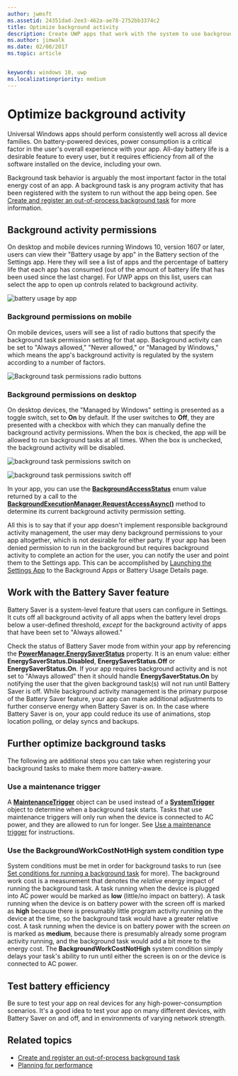 ```yaml
---
author: jwmsft
ms.assetid: 24351dad-2ee3-462a-ae78-2752bb3374c2
title: Optimize background activity
description: Create UWP apps that work with the system to use background tasks in a battery-efficient way.
ms.author: jimwalk
ms.date: 02/08/2017
ms.topic: article


keywords: windows 10, uwp
ms.localizationpriority: medium
---
```


# Optimize background activity

Universal Windows apps should perform consistently well across all device families. On battery-powered devices, power consumption is a critical factor in the user's overall experience with your app. All-day battery life is a desirable feature to every user, but it requires efficiency from all of the software installed on the device, including your own. 

Background task behavior is arguably the most important factor in the total energy cost of an app. A background task is any program activity that has been registered with the system to run without the app being open. See [Create and register an out-of-process background task](https://msdn.microsoft.com/windows/uwp/launch-resume/create-and-register-a-background-task) for more information.

## Background activity permissions

On desktop and mobile devices running Windows 10, version 1607 or later, users can view their "Battery usage by app" in the Battery section of the Settings app. Here they will see a list of apps and the percentage of battery life that each app has consumed (out of the amount of battery life that has been used since the last charge). For UWP apps on this list, users can select the app to open up controls related to background activity.

![battery usage by app](images/battery-usage-by-app.png)

### Background permissions on mobile

On mobile devices, users will see a list of radio buttons that specify the background task permission setting for that app. Background activity can be set to "Always allowed," "Never allowed," or "Managed by Windows," which means the app's background activity is regulated by the system according to a number of factors. 

![Background task permissions radio buttons](images/background-task-permissions.png)

### Background permissions on desktop

On desktop devices, the "Managed by Windows" setting is presented as a toggle switch, set to **On** by default. If the user switches  to **Off**, they are presented with a checkbox with which they can manually define the background activity permissions. When the box is checked, the app will be allowed to run background tasks at all times. When the box is unchecked, the background activity will be disabled.

![background task permissions switch on](images/background-task-permissions-on.png)

![background task permissions switch off](images/background-task-permissions-off.png)

In your app, you can use the [**BackgroundAccessStatus**](https://docs.microsoft.com/uwp/api/windows.applicationmodel.background.backgroundaccessstatus) enum value returned by a call to the [**BackgroundExecutionManager.RequestAccessAsync()**](https://msdn.microsoft.com/library/windows/apps/windows.applicationmodel.background.backgroundexecutionmanager.requestaccessasync.aspx) method to determine its current background activity permission setting.

All this is to say that if your app doesn't implement responsible background activity management, the user may deny background permissions to your app altogether, which is not desirable for either party. If your app has been denied permission to run in the background but requires background activity to complete an action for the user, you can notify the user and point them to the Settings app. This can be accomplished by [Launching the Settings App](https://docs.microsoft.com/windows/uwp/launch-resume/launch-settings-app) to the Background Apps or Battery Usage Details page.

## Work with the Battery Saver feature
Battery Saver is a system-level feature that users can configure in Settings. It cuts off all background activity of all apps when the battery level drops below a user-defined threshold, *except* for the background activity of apps that have been set to "Always allowed."

Check the status of Battery Saver mode from within your app by referencing the [**PowerManager.EnergySaverStatus**](https://docs.microsoft.com/uwp/api/windows.system.power.energysaverstatus) property. It is an enum value: either **EnergySaverStatus.Disabled**, **EnergySaverStatus.Off** or **EnergySaverStatus.On**. If your app requires background activity and is not set to "Always allowed" then it should handle **EnergySaverStatus.On** by notifying the user that the given background task(s) will not run until Battery Saver is off. While background activity management is the primary purpose of the Battery Saver feature, your app can make additional adjustments to further conserve energy when Battery Saver is on.  In the case where Battery Saver is on, your app could reduce its use of animations, stop location polling, or delay syncs and backups. 

## Further optimize background tasks
The following are additional steps you can take when registering your background tasks to make them more battery-aware.

### Use a maintenance trigger 
A [**MaintenanceTrigger**](https://msdn.microsoft.com/library/windows/apps/windows.applicationmodel.background.maintenancetrigger.aspx) object can be used instead of a [**SystemTrigger**](https://msdn.microsoft.com/library/windows/apps/windows.applicationmodel.background.systemtrigger.aspx) object to determine when a background task starts. Tasks that use maintenance triggers will only run when the device is connected to AC power, and they are allowed to run for longer. See [Use a maintenance trigger](https://msdn.microsoft.com/windows/uwp/launch-resume/use-a-maintenance-trigger) for instructions.

### Use the **BackgroundWorkCostNotHigh** system condition type
System conditions must be met in order for background tasks to run (see [Set conditions for running a background task](https://msdn.microsoft.com/windows/uwp/launch-resume/set-conditions-for-running-a-background-task) for more). The background work cost is a measurement that denotes the *relative* energy impact of running the background task. A task running when the device is plugged into AC power would be marked as **low** (little/no impact on battery). A task running when the device is on battery power with the screen off is marked as **high** because there is presumably little program activity running on the device at the time, so the background task would have a greater relative cost. A task running when the device is on battery power with the screen *on* is marked as **medium**, because there is presumably already some program activity running, and the background task would add a bit more to the energy cost. The **BackgroundWorkCostNotHigh** system condition simply delays your task's ability to run until either the screen is on or the device is connected to AC power.

## Test battery efficiency

Be sure to test your app on real devices for any high-power-consumption scenarios. It's a good idea to test your app on many different devices, with Battery Saver on and off, and in environments of varying network strength.

## Related topics

* [Create and register an out-of-process background task](https://msdn.microsoft.com/windows/uwp/launch-resume/create-and-register-a-background-task)  
* [Planning for performance](https://msdn.microsoft.com/windows/uwp/debug-test-perf/planning-and-measuring-performance)  

